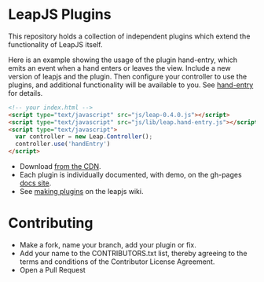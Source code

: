 LeapJS Plugins
==============

This repository holds a collection of independent plugins which extend the functionality of LeapJS itself.

Here is an example showing the usage of the plugin hand-entry, which emits an event when a hand enters or leaves
the view.  Include a new version of leapjs and the plugin.  Then configure your controller to use the plugins, and
additional functionality will be available to you.  See [hand-entry](hand-entry) for details.

```html
<!-- your index.html -->
<script type="text/javascript" src="js/leap-0.4.0.js"></script>
<script type="text/javascript" src="js/lib/leap.hand-entry.js"></script>
<script type="text/javascript">
  var controller = new Leap.Controller();
  controller.use('handEntry')
</script>
```

 - Download [from the CDN](http://developer.leapmotion.com/leapjs/plugins).
 - Each plugin is individually documented, with demo, on the gh-pages [docs site](http://leapmotion.github.io/leapjs-plugins/docs/).
 - See [making plugins](http://github.com/leapmotion/leapjs/wiki/plugins) on the leapjs wiki.



Contributing
===============

 - Make a fork, name your branch, add your plugin or fix.
 - Add your name to the CONTRIBUTORS.txt list, thereby agreeing to the terms and conditions of the Contributor License Agreement.
 - Open a Pull Request
